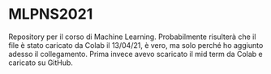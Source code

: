 # MLPNS2021
Repository per il corso di Machine Learning.
Probabilmente risulterà che il file è stato caricato da Colab il 13/04/21, è vero, ma solo perché ho aggiunto adesso il collegamento. Prima invece avevo scaricato il mid term da Colab e caricato su GitHub.
